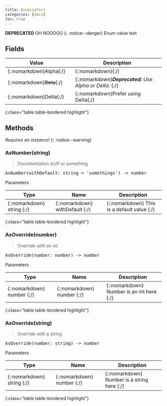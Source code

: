 ```yaml
---
title: EnumLuaTest
categories: [docs]
toc: true
---
```

            
**DEPRECATED** OH NOOOOO
{: .notice--danger}
Enum value test

## Fields

| Value | | Description |
| --- | --- | --- |
| {::nomarkdown}<span class="s">Alpha</span>{:/} | | {::nomarkdown}<span class="c"></span>{:/} |
| {::nomarkdown}<s class="c">Beta</s>{:/} | | {::nomarkdown}<b><i class="gd">Deprecated: </b>Use Alpha or Delta.</i> <s class="c"></s> {:/}
| {::nomarkdown}<span class="s">Delta</span>{:/} | | {::nomarkdown}<span class="c">Prefer using Delta</span>{:/} |
{:class="table table-bordered highlight"}

## Methods
*Requires an instance!*
{: .notice--warning}

### AsNumber(string)
> Documentation stuff or something
<div class ="highlighter-rouge">
<div class ="highlight">
<pre class ="highlight">
<span class='nf'>AsNumber</span>(<span class='o'>withDefault</span>: <span class='kt'>string</span> = 'somethings') -> <span class='kt'>number</span>
</pre>
</div>
</div>

<span class="c">Parameters</span>

| Type | Name | Description
| --- | --- | --- |
| {::nomarkdown} <span class='kt'>string</span> {:/} | {::nomarkdown} <span class='o'>withDefault</span> {:/} | {::nomarkdown} <span class='c'>This is a default value</span> {:/} |
{:class="table table-bordered highlight"}

### AsOverride(number)
> Override with an int
<div class ="highlighter-rouge">
<div class ="highlight">
<pre class ="highlight">
<span class='nf'>AsOverride</span>(<span class='o'>number</span>: <span class='kt'>number</span>) -> <span class='kt'>number</span>
</pre>
</div>
</div>

<span class="c">Parameters</span>

| Type | Name | Description
| --- | --- | --- |
| {::nomarkdown} <span class='kt'>number</span> {:/} | {::nomarkdown} <span class='o'>number</span> {:/} | {::nomarkdown} <span class='c'>Number is an int here</span> {:/} |
{:class="table table-bordered highlight"}

### AsOverride(string)
> Override with a string
<div class ="highlighter-rouge">
<div class ="highlight">
<pre class ="highlight">
<span class='nf'>AsOverride</span>(<span class='o'>number</span>: <span class='kt'>string</span>) -> <span class='kt'>number</span>
</pre>
</div>
</div>

<span class="c">Parameters</span>

| Type | Name | Description
| --- | --- | --- |
| {::nomarkdown} <span class='kt'>string</span> {:/} | {::nomarkdown} <span class='o'>number</span> {:/} | {::nomarkdown} <span class='c'>Number is a string here</span> {:/} |
{:class="table table-bordered highlight"}

